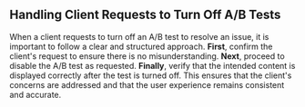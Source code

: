 ## Handling Client Requests to Turn Off A/B Tests

When a client requests to turn off an A/B test to resolve an issue, it is important to follow a clear and structured approach. **First**, confirm the client's request to ensure there is no misunderstanding. **Next**, proceed to disable the A/B test as requested. **Finally**, verify that the intended content is displayed correctly after the test is turned off. This ensures that the client's concerns are addressed and that the user experience remains consistent and accurate.